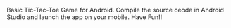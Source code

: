 Basic Tic-Tac-Toe Game for Android.
Compile the source ceode in Android Studio and launch the app on your mobile.
Have Fun!!
